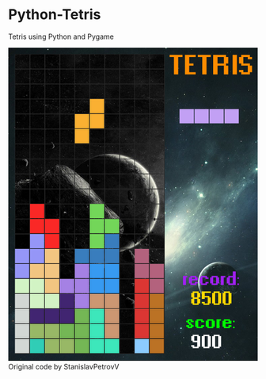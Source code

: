 # Python-Tetris
Tetris using Python and Pygame

![tetris](screenshot/1.png "Tetris")
Original code by StanislavPetrovV


